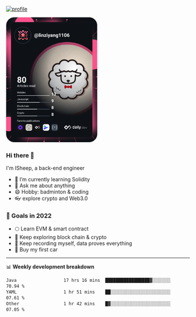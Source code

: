 [![profile](http://img.codelin.xyz/hello-im-isheep.svg)](https://www.calligrapher.ai/)

<a href="https://app.daily.dev/linziyang1106"><img src="/devcard.png" width="250" alt="ISheep's Dev Card"/></a>

### Hi there 🐏

I'm ISheep, a back-end engineer

- 🔭 I’m currently learning Solidity
- 💬 Ask me about anything
- 😄 Hobby: badminton & coding
- 👓 explore crypto and Web3.0

### 🚀 Goals in 2022
+ 🌕 Learn EVM & smart contract
+ 🤔 Keep exploring block chain & crypto
+ 🐏 Keep recording myself, data proves everything
+ 🚗 Buy my first car

-------

📊 **Weekly development breakdown**
<!--START_SECTION:waka-->

```text
Java                  17 hrs 16 mins  █████████████████▓░░░░░░░   70.94 %
YAML                  1 hr 51 mins    ██░░░░░░░░░░░░░░░░░░░░░░░   07.61 %
Other                 1 hr 42 mins    █▓░░░░░░░░░░░░░░░░░░░░░░░   07.05 %
```

<!--END_SECTION:waka-->
